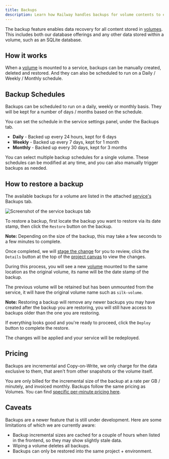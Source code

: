 ```yaml
---
title: Backups
description: Learn how Railway handles backups for volume contents to ensure data safety and recovery.
---
```


The backup feature enables data recovery for all content stored in [volumes](/reference/volumes). This includes both our database offerings and any other data stored within a volume, such as an SQLite database.

## How it works

When a [volume](/reference/volumes) is mounted to a service, backups can be manually created, deleted and restored. And they can also be scheduled to run on a Daily / Weekly / Monthly schedule.

## Backup Schedules

Backups can be scheduled to run on a daily, weekly or monthly basis. They will be kept for a number of days / months based on the schedule.

You can set the schedule in the service settings panel, under the Backups tab.

- **Daily** - Backed up every 24 hours, kept for 6 days
- **Weekly** - Backed up every 7 days, kept for 1 month
- **Monthly** - Backed up every 30 days, kept for 3 months

You can select multiple backup schedules for a single volume. These schedules can be modified at any time, and you can also manually trigger backups as needed.

## How to restore a backup

The available backups for a volume are listed in the attached [service's](/overview/the-basics#services) Backups tab.

<Image src="https://res.cloudinary.com/railway/image/upload/v1737785142/docs/the-basics/backups_fdx09o.png"
alt="Screenshot of the service backups tab"
layout="responsive"
width={1365} height={765} quality={100} />

To restore a backup, first locate the backup you want to restore via its date stamp, then click the `Restore` button on the backup.

**Note:** Depending on the size of the backup, this may take a few seconds to a few minutes to complete.

Once completed, we will [stage the change](/guides/staged-changes) for you to review, click the `Details` button at the top of the [project canvas](/overview/the-basics#project--project-canvas) to view the changes.

During this process, you will see a new [volume](/overview/the-basics#volumes) mounted to the same location as the original volume, its name will be the date stamp of the backup.

The previous volume will be retained but has been unmounted from the service, it will have the original volume name such as `silk-volume`.

**Note:** Restoring a backup will remove any newer backups you may have created after the backup you are restoring, you will still have access to backups older than the one you are restoring.

If everything looks good and you're ready to proceed, click the `Deploy` button to complete the restore.

The changes will be applied and your service will be redeployed.


## Pricing

Backups are incremental and Copy-on-Write, we only charge for the data exclusive to them, that aren't from other snapshots or the volume itself.

You are only billed for the incremental size of the backup at a rate per GB / minutely, and invoiced monthly. Backups follow the same pricing as Volumes. You can find [specific per-minute pricing here](/reference/pricing/plans#default-plan-resources).

## Caveats

Backups are a newer feature that is still under development. Here are some limitations of which we are currently aware:

- Backup incremental sizes are cached for a couple of hours when listed in the frontend, so they may show slightly stale data.
- Wiping a volume deletes all backups.
- Backups can only be restored into the same project + environment.

